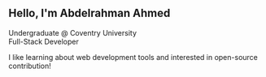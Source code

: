 ## Hello, I'm Abdelrahman Ahmed

Undergraduate @ Coventry University  
Full-Stack Developer

I like learning about web development tools and interested in open-source contribution!
